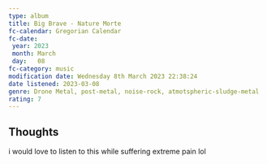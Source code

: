 ```yaml
---
type: album 
title: Big Brave - Nature Morte 
fc-calendar: Gregorian Calendar
fc-date: 
 year: 2023
 month: March
 day:   08
fc-category: music
modification date: Wednesday 8th March 2023 22:38:24
date listened: 2023-03-08
genre: Drone Metal, post-metal, noise-rock, atmotspheric-sludge-metal 
rating: 7
---
```

## Thoughts

i would love to listen to this while suffering extreme pain lol 